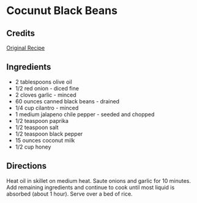 # Cocunut Black Beans 

<!-- BEGIN content -->

## Credits

[Original Recipe](http://www.cafecreosote.com/Recipes/recipe.php3?rid=142 "http://www.cafecreosote.com/Recipes/recipe.php3?rid=142")

## Ingredients

- 2 tablespoons olive oil
- 1/2 red onion - diced fine
- 2 cloves garlic - minced
- 60 ounces canned black beans - drained
- 1/4 cup cilantro - minced
- 1 medium jalapeno chile pepper - seeded and chopped
- 1/2 teaspoon paprika
- 1/2 teaspoon salt
- 1/2 teaspoon black pepper
- 15 ounces coconut milk
- 1/2 cup honey

## Directions

Heat oil in skillet on medium heat. Saute onions and garlic for 10 minutes. Add remaining ingredients and continue to cook until most liquid is absorbed (about 1 hour). Serve over a bed of rice.

<!-- END content -->

